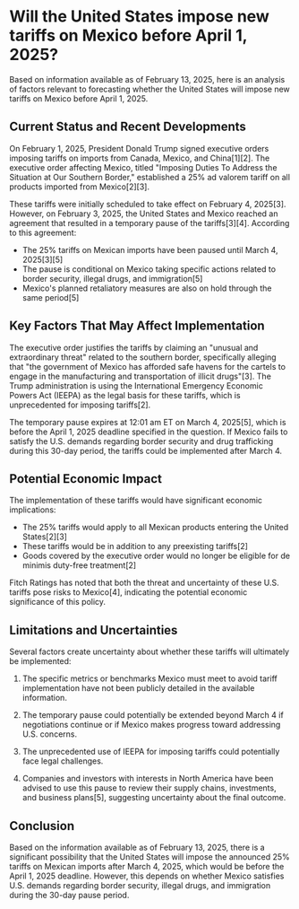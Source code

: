 # Will the United States impose new tariffs on Mexico before April 1, 2025?

Based on information available as of February 13, 2025, here is an analysis of factors relevant to forecasting whether the United States will impose new tariffs on Mexico before April 1, 2025.

## Current Status and Recent Developments

On February 1, 2025, President Donald Trump signed executive orders imposing tariffs on imports from Canada, Mexico, and China[1][2]. The executive order affecting Mexico, titled "Imposing Duties To Address the Situation at Our Southern Border," established a 25% ad valorem tariff on all products imported from Mexico[2][3].

These tariffs were initially scheduled to take effect on February 4, 2025[3]. However, on February 3, 2025, the United States and Mexico reached an agreement that resulted in a temporary pause of the tariffs[3][4]. According to this agreement:

- The 25% tariffs on Mexican imports have been paused until March 4, 2025[3][5]
- The pause is conditional on Mexico taking specific actions related to border security, illegal drugs, and immigration[5]
- Mexico's planned retaliatory measures are also on hold through the same period[5]

## Key Factors That May Affect Implementation

The executive order justifies the tariffs by claiming an "unusual and extraordinary threat" related to the southern border, specifically alleging that "the government of Mexico has afforded safe havens for the cartels to engage in the manufacturing and transportation of illicit drugs"[3]. The Trump administration is using the International Emergency Economic Powers Act (IEEPA) as the legal basis for these tariffs, which is unprecedented for imposing tariffs[2].

The temporary pause expires at 12:01 am ET on March 4, 2025[5], which is before the April 1, 2025 deadline specified in the question. If Mexico fails to satisfy the U.S. demands regarding border security and drug trafficking during this 30-day period, the tariffs could be implemented after March 4.

## Potential Economic Impact

The implementation of these tariffs would have significant economic implications:

- The 25% tariffs would apply to all Mexican products entering the United States[2][3]
- These tariffs would be in addition to any preexisting tariffs[2]
- Goods covered by the executive order would no longer be eligible for de minimis duty-free treatment[2]

Fitch Ratings has noted that both the threat and uncertainty of these U.S. tariffs pose risks to Mexico[4], indicating the potential economic significance of this policy.

## Limitations and Uncertainties

Several factors create uncertainty about whether these tariffs will ultimately be implemented:

1. The specific metrics or benchmarks Mexico must meet to avoid tariff implementation have not been publicly detailed in the available information.

2. The temporary pause could potentially be extended beyond March 4 if negotiations continue or if Mexico makes progress toward addressing U.S. concerns.

3. The unprecedented use of IEEPA for imposing tariffs could potentially face legal challenges.

4. Companies and investors with interests in North America have been advised to use this pause to review their supply chains, investments, and business plans[5], suggesting uncertainty about the final outcome.

## Conclusion

Based on the information available as of February 13, 2025, there is a significant possibility that the United States will impose the announced 25% tariffs on Mexican imports after March 4, 2025, which would be before the April 1, 2025 deadline. However, this depends on whether Mexico satisfies U.S. demands regarding border security, illegal drugs, and immigration during the 30-day pause period.